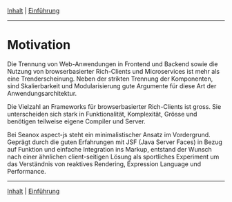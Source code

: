 [Inhalt](README.md#motivation) | [Einf&uuml;hrung](introduction.md)
- - -

# Motivation

Die Trennung von Web-Anwendungen in Frontend und Backend sowie die Nutzung von
browserbasierter Rich-Clients und Microservices ist mehr als eine
Trenderscheinung. Neben der strikten Trennung der Komponenten, sind
Skalierbarkeit und Modularisierung gute Argumente f&uuml;r diese Art der
Anwendungsarchitektur.

Die Vielzahl an Frameworks f&uuml;r browserbasierter Rich-Clients ist gross.
Sie unterscheiden sich stark in Funktionalit&auml;t, Komplexit&auml;t, Gr&ouml;sse und
ben&ouml;tigen teilweise eigene Compiler und Server.

Bei Seanox aspect-js steht ein minimalistischer Ansatz im Vordergrund. Gepr&auml;gt
durch die guten Erfahrungen mit JSF (Java Server Faces) in Bezug auf Funktion
und einfache Integration ins Markup, entstand der Wunsch nach einer &auml;hnlichen
client-seitigen L&ouml;sung als sportliches Experiment um das Verst&auml;ndnis von
reaktives Rendering, Expression Language und Performance.


- - -

[Inhalt](README.md#motivation) | [Einf&uuml;hrung](introduction.md)
